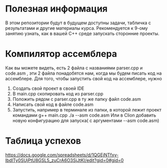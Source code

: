# Полезная информация 
 В этом репозитории будут в будущем доступны задачи, табличка с результатами и другие материалы курса. 
 Рекомендуется к 9-ому занятию узнать, как в вашей С++ среде запускать сторонние проекты.  

# Компилятор ассемблера
 Как вы можете видеть, есть 2 файла с названиями parser.cpp и code.asm , эти 2 файла понадобятся нам, когда мы будем писать код на ассемблере. Для того, чтобы запустить свой код на ассемблере, нужно 
 1) Создать свой проект в своей IDE
 2) В main.cpp скопировать код из parser.cpp 
 3) Положить рядом с parser.cpp в ту же папку файл code.asm 
 4) Написать свой код в файле code.asm
 5) Запустить, например в терминале из папки, в которой лежит проект командами 
   g++ main.cpp
   ./a --asm code.asm 
 Или в Clion добавить новую конфигурацию для запуска( с аргументами --asm code.asm)


# Таблица успехов
https://docs.google.com/spreadsheets/d/1QGEjNTfxy-IbdlTy0SUjPtU8GSL5_zuCrA6O3SjJtKI/edit?gid=0#gid=0
